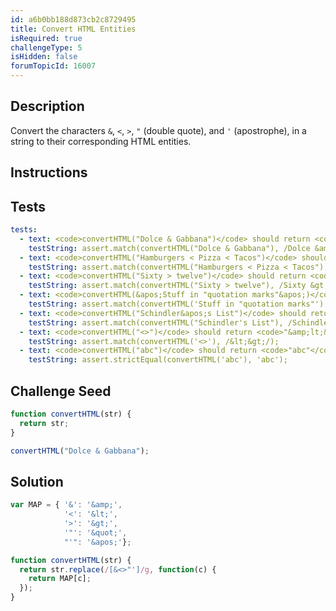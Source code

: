 ```yaml
---
id: a6b0bb188d873cb2c8729495
title: Convert HTML Entities
isRequired: true
challengeType: 5
isHidden: false
forumTopicId: 16007
---
```


## Description
<section id='description'>
Convert the characters <code>&</code>, <code><</code>, <code>></code>, <code>"</code> (double quote), and <code>'</code> (apostrophe), in a string to their corresponding HTML entities.
</section>

## Instructions
<section id='instructions'>

</section>

## Tests
<section id='tests'>

```yml
tests:
  - text: <code>convertHTML("Dolce & Gabbana")</code> should return <code>"Dolce &amp;amp; Gabbana"</code>.
    testString: assert.match(convertHTML("Dolce & Gabbana"), /Dolce &amp; Gabbana/);
  - text: <code>convertHTML("Hamburgers < Pizza < Tacos")</code> should return <code>"Hamburgers &amp;lt; Pizza &amp;lt; Tacos"</code>.
    testString: assert.match(convertHTML("Hamburgers < Pizza < Tacos"), /Hamburgers &lt; Pizza &lt; Tacos/);
  - text: <code>convertHTML("Sixty > twelve")</code> should return <code>"Sixty &amp;gt; twelve"</code>.
    testString: assert.match(convertHTML("Sixty > twelve"), /Sixty &gt; twelve/);
  - text: <code>convertHTML(&apos;Stuff in "quotation marks"&apos;)</code> should return <code>"Stuff in &amp;quot;quotation marks&amp;quot;"</code>.
    testString: assert.match(convertHTML('Stuff in "quotation marks"'), /Stuff in &quot;quotation marks&quot;/);
  - text: <code>convertHTML("Schindler&apos;s List")</code> should return <code>"Schindler&amp;apos;s List"</code>.
    testString: assert.match(convertHTML("Schindler's List"), /Schindler&apos;s List/);
  - text: <code>convertHTML("<>")</code> should return <code>"&amp;lt;&amp;gt;"</code>.
    testString: assert.match(convertHTML('<>'), /&lt;&gt;/);
  - text: <code>convertHTML("abc")</code> should return <code>"abc"</code>.
    testString: assert.strictEqual(convertHTML('abc'), 'abc');

```

</section>

## Challenge Seed
<section id='challengeSeed'>

<div id='js-seed'>

```js
function convertHTML(str) {
  return str;
}

convertHTML("Dolce & Gabbana");
```

</div>



</section>

## Solution
<section id='solution'>


```js
var MAP = { '&': '&amp;',
            '<': '&lt;',
            '>': '&gt;',
            '"': '&quot;',
            "'": '&apos;'};

function convertHTML(str) {
  return str.replace(/[&<>"']/g, function(c) {
    return MAP[c];
  });
}
```

</section>

